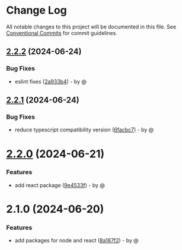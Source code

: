 # Change Log

All notable changes to this project will be documented in this file.
See [Conventional Commits](https://conventionalcommits.org) for commit guidelines.

## [2.2.2](https://github.com/RodrigoAngeloValentini/eslint-essentials/compare/@eslint-essentials/eslint-config-react-ts@2.2.1...@eslint-essentials/eslint-config-react-ts@2.2.2) (2024-06-24)

### Bug Fixes

* eslint fixes ([2a933b4](https://github.com/RodrigoAngeloValentini/eslint-essentials/commit/2a933b4341bba7d844b24a25363eb34fe8296f57)) - by @

## [2.2.1](https://github.com/RodrigoAngeloValentini/eslint-essentials/compare/@eslint-essentials/eslint-config-react-ts@2.2.0...@eslint-essentials/eslint-config-react-ts@2.2.1) (2024-06-24)

### Bug Fixes

* reduce typescript compatibility version ([6facbc7](https://github.com/RodrigoAngeloValentini/eslint-essentials/commit/6facbc76b053ad982f5d662a41c14dff8f7b8fff)) - by @

# [2.2.0](https://github.com/RodrigoAngeloValentini/eslint-essentials/compare/@eslint-essentials/eslint-config-react-ts@2.1.0...@eslint-essentials/eslint-config-react-ts@2.2.0) (2024-06-21)

### Features

* add react package ([9e4533f](https://github.com/RodrigoAngeloValentini/eslint-essentials/commit/9e4533f91b21271aabf7a4a57893ba094b194064)) - by @

# 2.1.0 (2024-06-20)

### Features

* add packages for node and react ([8a187f2](https://github.com/RodrigoAngeloValentini/eslint-essentials/commit/8a187f2ec5cb8888011bc655f6ff4839a2b173a8)) - by @
